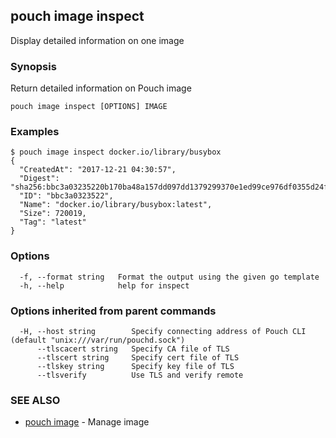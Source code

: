 ## pouch image inspect

Display detailed information on one image

### Synopsis

Return detailed information on Pouch image

```
pouch image inspect [OPTIONS] IMAGE
```

### Examples

```
$ pouch image inspect docker.io/library/busybox
{
  "CreatedAt": "2017-12-21 04:30:57",
  "Digest": "sha256:bbc3a03235220b170ba48a157dd097dd1379299370e1ed99ce976df0355d24f0",
  "ID": "bbc3a0323522",
  "Name": "docker.io/library/busybox:latest",
  "Size": 720019,
  "Tag": "latest"
}
```

### Options

```
  -f, --format string   Format the output using the given go template
  -h, --help            help for inspect
```

### Options inherited from parent commands

```
  -H, --host string        Specify connecting address of Pouch CLI (default "unix:///var/run/pouchd.sock")
      --tlscacert string   Specify CA file of TLS
      --tlscert string     Specify cert file of TLS
      --tlskey string      Specify key file of TLS
      --tlsverify          Use TLS and verify remote
```

### SEE ALSO

* [pouch image](pouch_image.md)	 - Manage image

